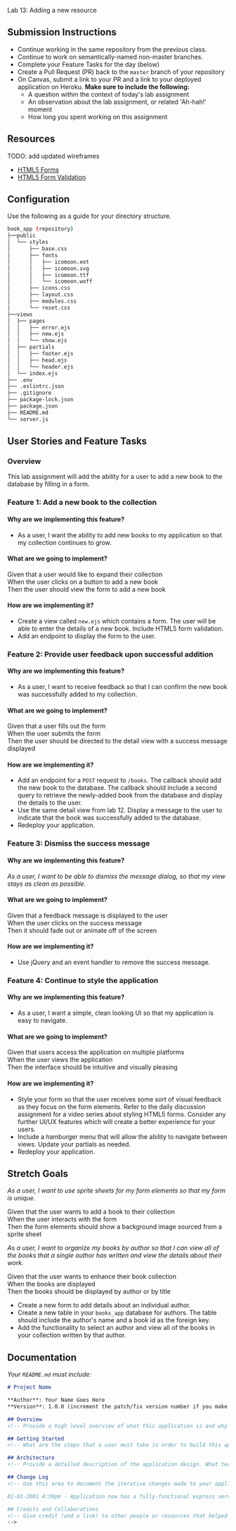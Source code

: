 Lab 13: Adding a new resource

## Submission Instructions

- Continue working in the same repository from the previous class.
- Continue to work on semantically-named non-master branches.
- Complete your Feature Tasks for the day (below)
- Create a Pull Request (PR) back to the `master` branch of your repository
- On Canvas, submit a link to your PR and a link to your deployed application on Heroku. **Make sure to include the following:**
  - A question within the context of today's lab assignment
  - An observation about the lab assignment, or related 'Ah-hah!' moment
  - How long you spent working on this assignment

## Resources

TODO: add updated wireframes

- [HTML5 Forms](https://developer.mozilla.org/en-US/docs/Web/HTML/Element/form)
- [HTML5 Form Validation](https://developer.mozilla.org/en-US/docs/Learn/HTML/Forms/Form_validation#Using_built-in_form_validation)

## Configuration

Use the following as a guide for your directory structure.

```sh
book_app (repository)
├──public
│  └── styles
│      ├── base.css
│      ├── fonts
│      │   ├── icomoon.eot
│      │   ├── icomoon.svg
│      │   ├── icomoon.ttf
│      │   └── icomoon.woff
│      ├── icons.css
│      ├── layout.css
│      ├── modules.css
│      └── reset.css
├──views
│  ├── pages
│  │   ├── error.ejs
│  │   ├── new.ejs
│  │   └── show.ejs
│  ├── partials
│  │   ├── footer.ejs
│  │   ├── head.ejs
│  │   └── header.ejs
│  └── index.ejs
├── .env
├── .eslintrc.json
├── .gitignore
├── package-lock.json
├── package.json
├── README.md
└── server.js
```

## User Stories and Feature Tasks

### Overview

This lab assignment will add the ability for a user to add a new book to the database by filling in a form.

### Feature 1: Add a new book to the collection

#### Why are we implementing this feature?

- As a user, I want the ability to add new books to my application so that my collection continues to grow.

#### What are we going to implement?

Given that a user would like to expand their collection  
When the user clicks on a button to add a new book    
Then the user should view the form to add a new book    

#### How are we implementing it?

- Create a view called `new.ejs` which contains a form. The user will be able to enter the details of a new book. Include HTML5 form validation.
- Add an endpoint to display the form to the user.

### Feature 2: Provide user feedback upon successful addition

#### Why are we implementing this feature?

- As a user, I want to receive feedback so that I can confirm the new book was successfully added to my collection.

#### What are we going to implement?

Given that a user fills out the form  
When the user submits the form  
Then the user should be directed to the detail view with a success message displayed  

#### How are we implementing it?

- Add an endpoint for a `POST` request to `/books`. The callback should add the new book to the database. The callback should include a second query to retrieve the newly-added book from the database and display the details to the user.
- Use the same detail view from lab 12. Display a message to the user to indicate that the book was successfully added to the database.
- Redeploy your application.

### Feature 3: Dismiss the success message

#### Why are we implementing this feature?

*As a user, I want to be able to dismiss the message dialog, so that my view stays as clean as possible.*

#### What are we going to implement?

Given that a feedback message is displayed to the user  
When the user clicks on the success message  
Then it should fade out or animate off of the screen 

#### How are we implementing it?

- Use jQuery and an event handler to remove the success message.

### Feature 4: Continue to style the application

#### Why are we implementing this feature?

-  As a user, I want a simple, clean looking UI so that my application is easy to navigate.

#### What are we going to implement?

Given that users access the application on multiple platforms  
When the user views the application  
Then the interface should be intuitive and visually pleasing  

#### How are we implementing it?

- Style your form so that the user receives some sort of visual feedback as they focus on the form elements. Refer to the daily discussion assignment for a video series about styling HTML5 forms. Consider any further UI/UX features which will create a better experience for your users.
- Include a hamburger menu that will allow the ability to navigate between views. Update your partials as needed.
- Redeploy your application.

## Stretch Goals

*As a user, I want to use sprite sheets for my form elements so that my form is unique.*

Given that the user wants to add a book to their collection  
When the user interacts with the form  
Then the form elements should show a background image sourced from a sprite sheet  

*As a user, I want to organize my books by author so that I can view all of the books that a single author has written and view the details about their work.*

Given that the user wants to enhance their book collection  
When the books are displayed  
Then the books should be displayed by author or by title  

- Create a new form to add details about an individual author.
- Create a new table in your `books_app` database for authors. The table should include the author's name and a book id as the foreign key.
- Add the functionality to select an author and view all of the books in your collection written by that author.

## Documentation

_Your `README.md` must include:_

```md
# Project Name

**Author**: Your Name Goes Here
**Version**: 1.0.0 (increment the patch/fix version number if you make more commits past your first submission)

## Overview
<!-- Provide a high level overview of what this application is and why you are building it, beyond the fact that it's an assignment for a Code Fellows 301 class. (i.e. What's your problem domain?) -->

## Getting Started
<!-- What are the steps that a user must take in order to build this app on their own machine and get it running? -->

## Architecture
<!-- Provide a detailed description of the application design. What technologies (languages, libraries, etc) you're using, and any other relevant design information. -->

## Change Log
<!-- Use this area to document the iterative changes made to your application as each feature is successfully implemented. Use time stamps. Here's an examples:

01-01-2001 4:59pm - Application now has a fully-functional express server, with GET and POST routes for the book resource.

## Credits and Collaborations
<!-- Give credit (and a link) to other people or resources that helped you build this application. -->
-->
```
